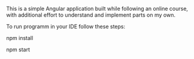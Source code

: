 This is a simple Angular application built while following an online course, with additional effort to understand and implement parts on my own.

To run programm in your IDE follow these steps:

npm install

npm start

